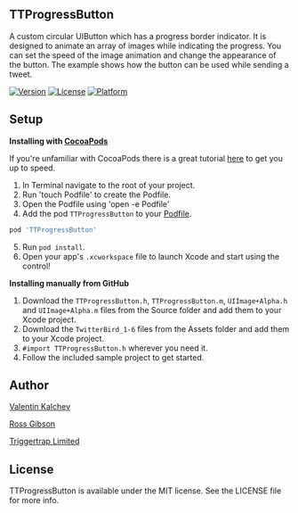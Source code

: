 TTProgressButton
-----
A custom circular UIButton which has a progress border indicator. It is designed to animate an array of images while indicating the progress. You can set the speed of the image animation and change the appearance of the button. The example shows how the button can be used while sending a tweet.
 
[![Version](https://img.shields.io/cocoapods/v/TTProgressButton.svg?style=flat)](http://cocoapods.org/pods/TTProgressButton)
[![License](https://img.shields.io/cocoapods/l/TTProgressButton.svg?style=flat)](http://cocoapods.org/pods/TTProgressButton)
[![Platform](https://img.shields.io/cocoapods/p/TTProgressButton.svg?style=flat)](http://cocoapods.org/pods/TTProgressButton)


Setup
-----
**Installing with [CocoaPods](http://cocoapods.org)**

If you're unfamiliar with CocoaPods there is a great tutorial [here](http://www.raywenderlich.com/12139/introduction-to-cocoapods) to get you up to speed.

1. In Terminal navigate to the root of your project.
2. Run 'touch Podfile' to create the Podfile.
3. Open the Podfile using 'open -e Podfile'
4. Add the pod `TTProgressButton` to your [Podfile](https://github.com/CocoaPods/CocoaPods/wiki/A-Podfile).

```ruby
pod 'TTProgressButton'
```

5. Run `pod install`.
6. Open your app's `.xcworkspace` file to launch Xcode and start using the control!

**Installing manually from GitHub**

1.  Download the `TTProgressButton.h`, `TTProgressButton.m`, `UIImage+Alpha.h` and `UIImage+Alpha.m` files from the Source folder and add them to your Xcode project.
1.  Download the `TwitterBird_1-6` files from the Assets folder and add them to your Xcode project.
2.  `#import TTProgressButton.h` wherever you need it.
3.  Follow the included sample project to get started.

Author
----- 

[Valentin Kalchev](https://github.com/Valentin-Kalchev)

[Ross Gibson](https://github.com/Ross-Gibson)

[Triggertrap Limited](https://github.com/TriggerTrap)

License
-----  

TTProgressButton is available under the MIT license. See the LICENSE file for more info.
